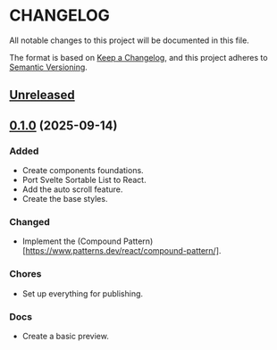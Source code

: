 # CHANGELOG

All notable changes to this project will be documented in this file.

The format is based on [Keep a Changelog](https://keepachangelog.com/en/1.0.0/),
and this project adheres to [Semantic Versioning](https://semver.org/spec/v2.0.0.html).

## [Unreleased]

## [0.1.0] (2025-09-14)

### Added

- Create components foundations.
- Port Svelte Sortable List to React.
- Add the auto scroll feature.
- Create the base styles.

### Changed

- Implement the (Compound Pattern)[https://www.patterns.dev/react/compound-pattern/].

### Chores

- Set up everything for publishing.

### Docs

- Create a basic preview.

[unreleased]: https://github.com/rodrigodagostino/svelte-sortable-list/compare/v0.1.0...HEAD
[0.1.0]: https://github.com/rodrigodagostino/svelte-sortable-list/releases/tag/v0.1.0
